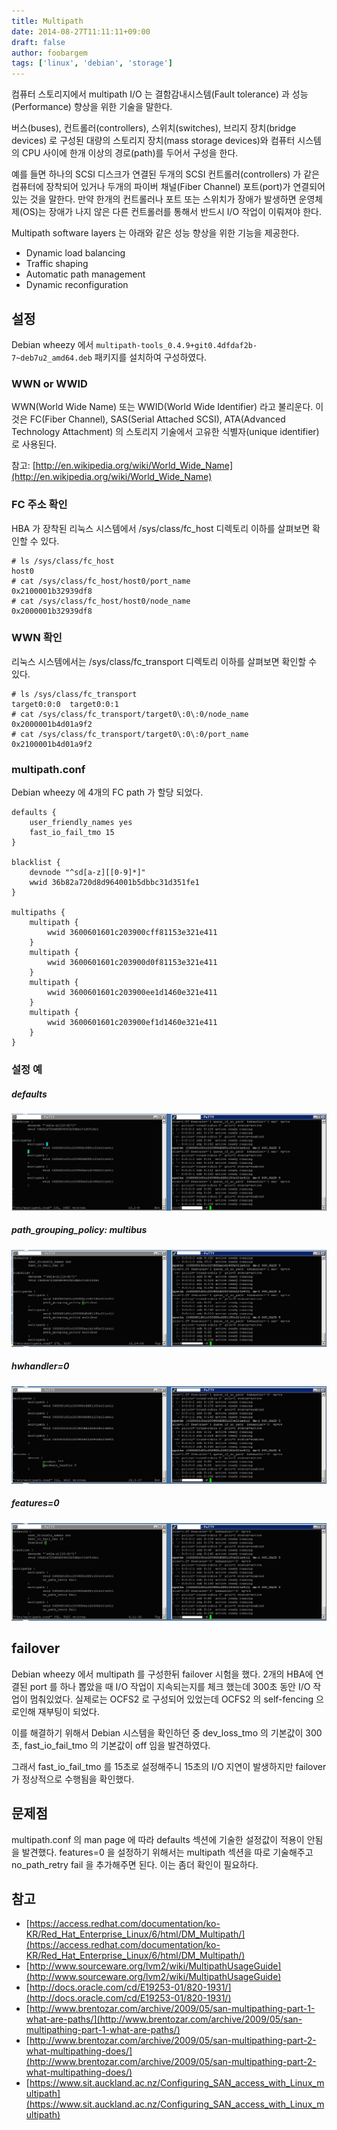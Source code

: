 ```yaml
---
title: Multipath
date: 2014-08-27T11:11:11+09:00
draft: false
author: foobargem
tags: ['linux', 'debian', 'storage']
---
```



컴퓨터 스토리지에서 multipath I/O 는 결함감내시스템(Fault tolerance) 과 성능(Performance) 향상을 위한 기술을 말한다.

버스(buses), 컨트롤러(controllers), 스위치(switches), 브리지 장치(bridge devices) 로 구성된 대량의 스토리지 장치(mass storage devices)와 컴퓨터 시스템의 CPU 사이에 한개 이상의 경로(path)를 두어서 구성을 한다.

예를 들면 하나의 SCSI 디스크가 연결된 두개의 SCSI 컨트롤러(controllers) 가 같은 컴퓨터에 장착되어 있거나 두개의 파이버 채널(Fiber Channel) 포트(port)가 연결되어 있는 것을 말한다.
만약 한개의 컨트롤러나 포트 또는 스위치가 장애가 발생하면 운영체제(OS)는 장애가 나지 않은 다른 컨트롤러를 통해서 반드시 I/O 작업이 이뤄져야 한다.

Multipath software layers 는 아래와 같은 성능 향상을 위한 기능을 제공한다.

* Dynamic load balancing
* Traffic shaping
* Automatic path management
* Dynamic reconfiguration


## 설정

Debian wheezy 에서 `multipath-tools_0.4.9+git0.4dfdaf2b-7~deb7u2_amd64.deb` 패키지를 설치하여 구성하였다.


### WWN or WWID

WWN(World Wide Name) 또는 WWID(World Wide Identifier) 라고 불리운다.
이것은 FC(Fiber Channel), SAS(Serial Attached SCSI), ATA(Advanced Technology Attachment) 의 스토리지 기술에서 고유한 식별자(unique identifier)로 사용된다.


참고: [http://en.wikipedia.org/wiki/World_Wide_Name](http://en.wikipedia.org/wiki/World_Wide_Name)


### FC 주소 확인

HBA 가 장착된 리눅스 시스템에서 /sys/class/fc_host 디렉토리 이하를 살펴보면 확인할 수 있다.

```
# ls /sys/class/fc_host
host0
# cat /sys/class/fc_host/host0/port_name
0x2100001b32939df8
# cat /sys/class/fc_host/host0/node_name
0x2000001b32939df8
```

### WWN 확인

리눅스 시스템에서는 /sys/class/fc_transport 디렉토리 이하를 살펴보면 확인할 수 있다.

```
# ls /sys/class/fc_transport
target0:0:0  target0:0:1
# cat /sys/class/fc_transport/target0\:0\:0/node_name 
0x2000001b4d01a9f2
# cat /sys/class/fc_transport/target0\:0\:0/port_name 
0x2100001b4d01a9f2
```

### multipath.conf

Debian wheezy 에 4개의 FC path 가 할당 되었다.

```
defaults {
    user_friendly_names yes 
    fast_io_fail_tmo 15  
}

blacklist {
    devnode "^sd[a-z][[0-9]*]"
    wwid 36b82a720d8d964001b5dbbc31d351fe1
}

multipaths {
    multipath {
        wwid 3600601601c203900cff81153e321e411
    }   
    multipath {
        wwid 3600601601c203900d0f81153e321e411
    }   
    multipath {
        wwid 3600601601c203900ee1d1460e321e411
    }   
    multipath {
        wwid 3600601601c203900ef1d1460e321e411
    }   
}
```

### 설정 예

##### defaults

![multipath default](/images/201408/multipath_default.png)

##### path_grouping_policy: multibus

![multipath multibus](/images/201408/multipath_multibus.png)

##### hwhandler=0

![multipath disable-hwhandler](/images/201408/multipath_disable_hwhandler.png)

##### features=0

![multipath disable-features](/images/201408/multipath_disable_features.png)

## failover

Debian wheezy 에서 multipath 를 구성한뒤 failover 시험을 했다.
2개의 HBA에 연결된 port 를 하나 뽑았을 때 I/O 작업이 지속되는지를 체크 했는데 300초 동안 I/O 작업이 멈춰있었다.
실제로는 OCFS2 로 구성되어 있었는데 OCFS2 의 self-fencing 으로인해 재부팅이 되었다.

이를 해결하기 위해서 Debian 시스템을 확인하던 중 dev_loss_tmo 의 기본값이 300초, fast_io_fail_tmo 의 기본값이 off 임을 발견하였다.

그래서 fast_io_fail_tmo 를 15초로 설정해주니 15초의 I/O 지연이 발생하지만 failover 가 정상적으로 수행됨을 확인했다.

## 문제점

multipath.conf 의 man page 에 따라 defaults 섹션에 기술한 설정값이 적용이 안됨을 발견했다.
features=0 을 설정하기 위해서는 multipath 섹션을 따로 기술해주고 no_path_retry fail 을 추가해주면 된다.
이는 좀더 확인이 필요하다.

## 참고

* [https://access.redhat.com/documentation/ko-KR/Red_Hat_Enterprise_Linux/6/html/DM_Multipath/](https://access.redhat.com/documentation/ko-KR/Red_Hat_Enterprise_Linux/6/html/DM_Multipath/)
* [http://www.sourceware.org/lvm2/wiki/MultipathUsageGuide](http://www.sourceware.org/lvm2/wiki/MultipathUsageGuide)
* [http://docs.oracle.com/cd/E19253-01/820-1931/](http://docs.oracle.com/cd/E19253-01/820-1931/)
* [http://www.brentozar.com/archive/2009/05/san-multipathing-part-1-what-are-paths/](http://www.brentozar.com/archive/2009/05/san-multipathing-part-1-what-are-paths/)
* [http://www.brentozar.com/archive/2009/05/san-multipathing-part-2-what-multipathing-does/](http://www.brentozar.com/archive/2009/05/san-multipathing-part-2-what-multipathing-does/)
* [https://www.sit.auckland.ac.nz/Configuring_SAN_access_with_Linux_multipath](https://www.sit.auckland.ac.nz/Configuring_SAN_access_with_Linux_multipath)
